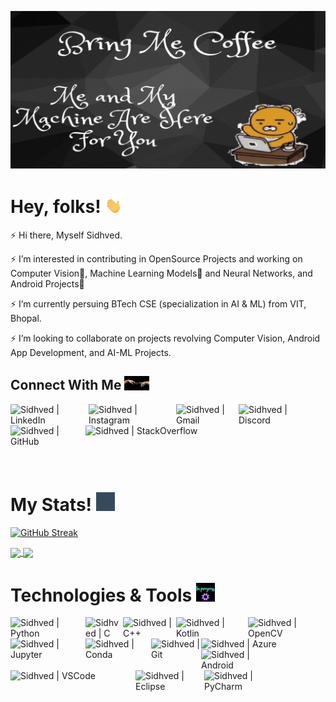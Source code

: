 ![Header](https://github.com/Sidhved/Sidhved/blob/main/Assets/BringMeCoffee.gif "Header")

# Hey, folks! <img src="https://github.com/Sidhved/Sidhved/blob/main/Assets/wave.gif" width="30px">

⚡ Hi there, Myself Sidhved.

⚡ I’m interested in contributing in OpenSource Projects and working on Computer Vision👀, Machine Learning Models🤖 and Neural Networks, and Android Projects📱

⚡ I’m currently persuing BTech CSE (specialization in AI & ML) from VIT, Bhopal.

⚡ I’m looking to collaborate on projects revolving Computer Vision, Android App Development, and AI-ML Projects.

## Connect With Me <img src="https://github.com/Sidhved/Sidhved/blob/main/Assets/connection.gif" width="40px">
[<img align="left" alt="Sidhved | LinkedIn" width="125px" src="https://img.shields.io/badge/LinkedIn-0077B5?style=for-the-badge&logo=linkedin&logoColor=white" />][linkedin]
[<img align="left" alt="Sidhved | Instagram" width="140px" src="https://img.shields.io/badge/Instagram-E4405F?style=for-the-badge&logo=instagram&logoColor=white" />][instagram]
[<img align="left" alt="Sidhved | Gmail" width="100px" src="https://img.shields.io/badge/Gmail-D14836?style=for-the-badge&logo=gmail&logoColor=white" />][gmail]
[<img align="left" alt="Sidhved | Discord" width="125px" src="https://img.shields.io/badge/Discord-7289DA?style=for-the-badge&logo=discord&logoColor=white" />][discord]
[<img align="left" alt="Sidhved | GitHub" width="120px" src="https://img.shields.io/badge/GitHub-100000?style=for-the-badge&logo=github&logoColor=white" />][github]
[<img align="left" alt="Sidhved | StackOverflow" width="200px" src="https://img.shields.io/badge/Stack_Overflow-FE7A16?style=for-the-badge&logo=stack-overflow&logoColor=white" />][stackoverflow]

<br/>
<br/>
<br/>
<br/>
<br/>
<br/>

# My Stats! <img src="https://github.com/Sidhved/Sidhved/blob/main/Assets/stat.gif" width="30px">

[![GitHub Streak](https://github-readme-streak-stats.herokuapp.com/?user=Sidhved&theme=dark&show_icons=true)](https://git.io/streak-stats)

<a href="https://github.com/Sidhved/Sidhved">
  <img align="center" src="https://github-readme-stats.vercel.app/api//?username=Sidhved&theme=dark&count_private=true&show_icons=true" />
</a>
<a href="https://github.com/Sidhved/github-readme-stats">
  <img align="center" src="https://github-readme-stats.vercel.app/api/top-langs/?username=Sidhved&layout=compact&theme=dark&count_private=true&show_icons=true" />
</a>

# Technologies & Tools <img src="https://github.com/Sidhved/Sidhved/blob/main/Assets/gear.gif" width ="30px">
<img align="left" alt="Sidhved | Python" width="120px" src="https://img.shields.io/badge/Python-3776AB?style=for-the-badge&logo=python&logoColor=white" />
<img align="left" alt="Sidhved | C" width="60px" src="https://img.shields.io/badge/C-00599C?style=for-the-badge&logo=c&logoColor=white" />
<img align="left" alt="Sidhved | C++" width="85px" src="https://img.shields.io/badge/C%2B%2B-00599C?style=for-the-badge&logo=c%2B%2B&logoColor=white" />
<img align="left" alt="Sidhved | Kotlin" width="115px" src="https://img.shields.io/badge/Kotlin-0095D5?&style=for-the-badge&logo=kotlin&logoColor=white" />
<img align="left" alt="Sidhved | OpenCV" width="120px" src="https://img.shields.io/badge/OpenCV-27338e?style=for-the-badge&logo=OpenCV&logoColor=white" />
<img align="left" alt="Sidhved | Jupyter" width="120px" src="https://img.shields.io/badge/Jupyter-F37626.svg?&style=for-the-badge&logo=Jupyter&logoColor=white" />
<img align="left" alt="Sidhved | Conda" width="105px" src="https://img.shields.io/badge/conda-342B029.svg?&style=for-the-badge&logo=anaconda&logoColor=white" />
<img align="left" alt="Sidhved | Git" width="80px" src="https://img.shields.io/badge/Git-F05032?style=for-the-badge&logo=git&logoColor=white" />
<img align="left" alt="Sidhved | Azure" width="180px" src="https://img.shields.io/badge/microsoft%20azure-0089D6?style=for-the-badge&logo=microsoft-azure&logoColor=white" />
<img align="left" alt="Sidhved | Android" width="120px" src="https://img.shields.io/badge/Android-3DDC84?style=for-the-badge&logo=android&logoColor=white" />
<img align="left" alt="Sidhved | VSCode" width="200px" src="https://img.shields.io/badge/Visual_Studio_Code-0078D4?style=for-the-badge&logo=visual%20studio%20code&logoColor=white" />
<img align="left" alt="Sidhved | Eclipse" width="110px" src="https://img.shields.io/badge/Eclipse-2C2255?style=for-the-badge&logo=eclipse&logoColor=white" />
<img align="left" alt="Sidhved | PyCharm" width="130px" src="https://img.shields.io/badge/PyCharm-000000.svg?&style=for-the-badge&logo=PyCharm&logoColor=white" />

[linkedin]: https://www.linkedin.com/in/sidhved-warik/
[instagram]: https://www.instagram.com/sidhved_1509/
[gmail]: sidhved.warik@gmailcom
[discord]: https://discord.gg/user/Sid_51#6315
[github]: https://github.com/Sidhved
[stackoverflow]: https://stackoverflow.com/users/15524844/sidhved?tab=profile

